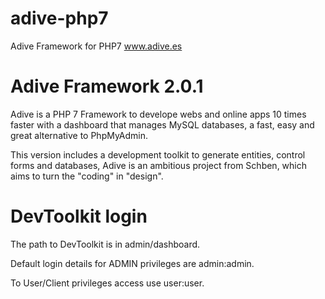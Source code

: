 # adive-php7
Adive Framework for PHP7 www.adive.es

# Adive Framework 2.0.1
Adive is a PHP 7 Framework to develope webs and online apps 10 times faster with a dashboard that manages MySQL databases, a fast, easy and great alternative to PhpMyAdmin.

This version includes a development toolkit to generate entities, control forms and databases, Adive is an ambitious project from Schben, which aims to turn the "coding" in "design".

# DevToolkit login
The path to DevToolkit is in admin/dashboard.

Default login details for ADMIN privileges are admin:admin.

To User/Client privileges access use user:user.
